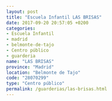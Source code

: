 ```yaml
---
layout: post
title: "Escuela Infantil LAS BRISAS"
date: 2017-09-20 20:57:05 +0200
categories:
- Escuela Infantil
- madrid
- belmonte-de-tajo
- Centro público
- guarderia
name: "LAS BRISAS"
province: "Madrid"
location: "Belmonte de Tajo"
code: "28070299"
type: "Centro público"
permalink: /guarderias/las-brisas.html
---
```

